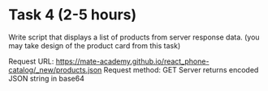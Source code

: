 # Task 4 (2-5 hours)

Write script that displays a list of products from server response data. (you may take design of the product card from this task)

Request URL:
https://mate-academy.github.io/react_phone-catalog/_new/products.json
Request method: GET
Server returns encoded JSON string in base64